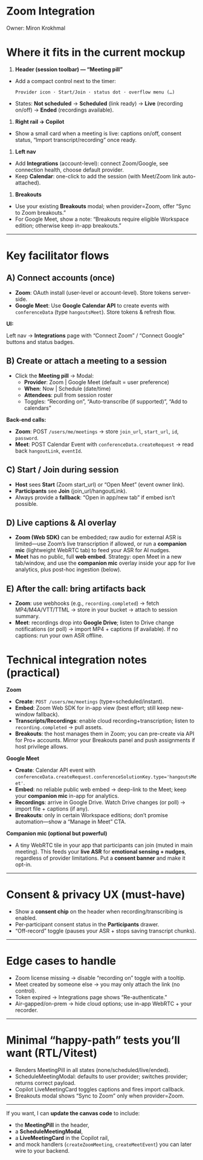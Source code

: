 # Zoom Integration

Owner: Miron Krokhmal

# Where it fits in the current mockup

1. **Header (session toolbar) — “Meeting pill”**
- Add a compact control next to the timer:
    
    `Provider icon · Start/Join · status dot · overflow menu (…)`
    
- States: **Not scheduled** → **Scheduled** (link ready) → **Live** (recording on/off) → **Ended** (recordings available).
1. **Right rail → Copilot**
- Show a small card when a meeting is live: captions on/off, consent status, “Import transcript/recording” once ready.
1. **Left nav**
- Add **Integrations** (account-level): connect Zoom/Google, see connection health, choose default provider.
- Keep **Calendar**: one-click to add the session (with Meet/Zoom link auto-attached).
1. **Breakouts**
- Use your existing **Breakouts** modal; when provider=Zoom, offer “Sync to Zoom breakouts.”
- For Google Meet, show a note: “Breakouts require eligible Workspace edition; otherwise keep in-app breakouts.”

---

# Key facilitator flows

## A) Connect accounts (once)

- **Zoom**: OAuth install (user-level or account-level). Store tokens server-side.
- **Google Meet**: Use **Google Calendar API** to create events with `conferenceData` (type `hangoutsMeet`). Store tokens & refresh flow.

**UI:**

Left nav → **Integrations** page with “Connect Zoom” / “Connect Google” buttons and status badges.

## B) Create or attach a meeting to a session

- Click the **Meeting pill** → Modal:
    - **Provider**: Zoom | Google Meet (default = user preference)
    - **When**: Now | Schedule (date/time)
    - **Attendees**: pull from session roster
    - Toggles: “Recording on”, “Auto-transcribe (if supported)”, “Add to calendars”

**Back-end calls:**

- **Zoom**: POST `/users/me/meetings` → store `join_url`, `start_url`, `id`, `password`.
- **Meet**: POST Calendar Event with `conferenceData.createRequest` → read back `hangoutLink`, `eventId`.

## C) Start / Join during session

- **Host** sees **Start** (Zoom start_url) or “Open Meet” (event owner link).
- **Participants** see **Join** (join_url/hangoutLink).
- Always provide a **fallback**: “Open in app/new tab” if embed isn’t possible.

## D) Live captions & AI overlay

- **Zoom (Web SDK)** can be embedded; raw audio for external ASR is limited—use Zoom’s live transcription if allowed, or run a **companion mic** (lightweight WebRTC tab) to feed your ASR for AI nudges.
- **Meet** has no public, full **web embed**. Strategy: open Meet in a new tab/window, and use the **companion mic** overlay inside your app for live analytics, plus post-hoc ingestion (below).

## E) After the call: bring artifacts back

- **Zoom**: use webhooks (e.g., `recording.completed`) → fetch MP4/M4A/VTT/TTML → store in your bucket → attach to session summary.
- **Meet**: recordings drop into **Google Drive**; listen to Drive change notifications (or poll) → import MP4 + captions (if available). If no captions: run your own ASR offline.

# Technical integration notes (practical)

**Zoom**

- **Create**: `POST /users/me/meetings` (type=scheduled/instant).
- **Embed**: Zoom Web SDK for in-app view (best effort; still keep new-window fallback).
- **Transcripts/Recordings**: enable cloud recording+transcription; listen to `recording.completed` → pull assets.
- **Breakouts**: the host manages them in Zoom; you can pre-create via API for Pro+ accounts. Mirror your Breakouts panel and push assignments if host privilege allows.

**Google Meet**

- **Create**: Calendar API event with `conferenceData.createRequest.conferenceSolutionKey.type='hangoutsMeet'`.
- **Embed**: no reliable public web embed → deep-link to the Meet; keep your **companion mic** in-app for analytics.
- **Recordings**: arrive in Google Drive. Watch Drive changes (or poll) → import file + captions (if any).
- **Breakouts**: only in certain Workspace editions; don’t promise automation—show a “Manage in Meet” CTA.

**Companion mic (optional but powerful)**

- A tiny WebRTC tile in your app that participants can join (muted in main meeting). This feeds your **live ASR** for **emotional sensing + nudges**, regardless of provider limitations. Put a **consent banner** and make it opt-in.

---

# Consent & privacy UX (must-have)

- Show a **consent chip** on the header when recording/transcribing is enabled.
- Per-participant consent status in the **Participants** drawer.
- “Off-record” toggle (pauses your ASR + stops saving transcript chunks).

---

# Edge cases to handle

- Zoom license missing → disable “recording on” toggle with a tooltip.
- Meet created by someone else → you may only attach the link (no control).
- Token expired → Integrations page shows “Re-authenticate.”
- Air-gapped/on-prem → hide cloud options; use in-app WebRTC + your recorder.

---

# Minimal “happy-path” tests you’ll want (RTL/Vitest)

- Renders MeetingPill in all states (none/scheduled/live/ended).
- ScheduleMeetingModal: defaults to user provider; switches provider; returns correct payload.
- Copilot LiveMeetingCard toggles captions and fires import callback.
- Breakouts modal shows “Sync to Zoom” only when provider=Zoom.

---

If you want, I can **update the canvas code** to include:

- the **MeetingPill** in the header,
- a **ScheduleMeetingModal**,
- a **LiveMeetingCard** in the Copilot rail,
- and mock handlers (`createZoomMeeting`, `createMeetEvent`) you can later wire to your backend.